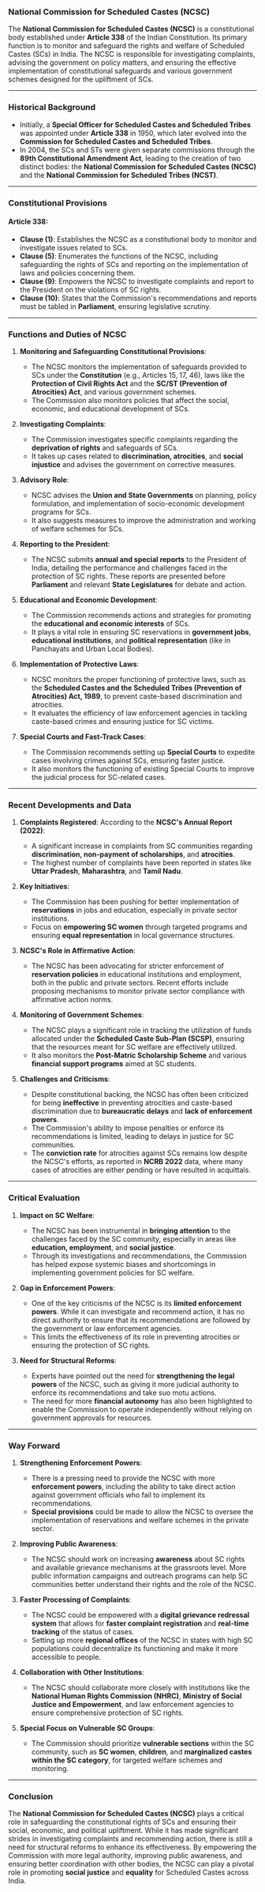 ### **National Commission for Scheduled Castes (NCSC)**

The **National Commission for Scheduled Castes (NCSC)** is a constitutional body established under **Article 338** of the Indian Constitution. Its primary function is to monitor and safeguard the rights and welfare of Scheduled Castes (SCs) in India. The NCSC is responsible for investigating complaints, advising the government on policy matters, and ensuring the effective implementation of constitutional safeguards and various government schemes designed for the upliftment of SCs.

---

### **Historical Background**

- Initially, a **Special Officer for Scheduled Castes and Scheduled Tribes** was appointed under **Article 338** in 1950, which later evolved into the **Commission for Scheduled Castes and Scheduled Tribes**.
- In 2004, the SCs and STs were given separate commissions through the **89th Constitutional Amendment Act**, leading to the creation of two distinct bodies: the **National Commission for Scheduled Castes (NCSC)** and the **National Commission for Scheduled Tribes (NCST)**.

---

### **Constitutional Provisions**

#### **Article 338**:
- **Clause (1)**: Establishes the NCSC as a constitutional body to monitor and investigate issues related to SCs.
- **Clause (5)**: Enumerates the functions of the NCSC, including safeguarding the rights of SCs and reporting on the implementation of laws and policies concerning them.
- **Clause (9)**: Empowers the NCSC to investigate complaints and report to the President on the violations of SC rights.
- **Clause (10)**: States that the Commission's recommendations and reports must be tabled in **Parliament**, ensuring legislative scrutiny.

---

### **Functions and Duties of NCSC**

1. **Monitoring and Safeguarding Constitutional Provisions**:
   - The NCSC monitors the implementation of safeguards provided to SCs under the **Constitution** (e.g., Articles 15, 17, 46), laws like the **Protection of Civil Rights Act** and the **SC/ST (Prevention of Atrocities) Act**, and various government schemes.
   - The Commission also monitors policies that affect the social, economic, and educational development of SCs.

2. **Investigating Complaints**:
   - The Commission investigates specific complaints regarding the **deprivation of rights** and safeguards of SCs.
   - It takes up cases related to **discrimination, atrocities**, and **social injustice** and advises the government on corrective measures.

3. **Advisory Role**:
   - NCSC advises the **Union and State Governments** on planning, policy formulation, and implementation of socio-economic development programs for SCs.
   - It also suggests measures to improve the administration and working of welfare schemes for SCs.

4. **Reporting to the President**:
   - The NCSC submits **annual and special reports** to the President of India, detailing the performance and challenges faced in the protection of SC rights. These reports are presented before **Parliament** and relevant **State Legislatures** for debate and action.

5. **Educational and Economic Development**:
   - The Commission recommends actions and strategies for promoting the **educational and economic interests** of SCs.
   - It plays a vital role in ensuring SC reservations in **government jobs**, **educational institutions**, and **political representation** (like in Panchayats and Urban Local Bodies).

6. **Implementation of Protective Laws**:
   - NCSC monitors the proper functioning of protective laws, such as the **Scheduled Castes and the Scheduled Tribes (Prevention of Atrocities) Act, 1989**, to prevent caste-based discrimination and atrocities.
   - It evaluates the efficiency of law enforcement agencies in tackling caste-based crimes and ensuring justice for SC victims.

7. **Special Courts and Fast-Track Cases**:
   - The Commission recommends setting up **Special Courts** to expedite cases involving crimes against SCs, ensuring faster justice.
   - It also monitors the functioning of existing Special Courts to improve the judicial process for SC-related cases.

---

### **Recent Developments and Data**

1. **Complaints Registered**:
   According to the **NCSC's Annual Report (2022)**:
   - A significant increase in complaints from SC communities regarding **discrimination, non-payment of scholarships**, and **atrocities**.
   - The highest number of complaints have been reported in states like **Uttar Pradesh**, **Maharashtra**, and **Tamil Nadu**.

2. **Key Initiatives**:
   - The Commission has been pushing for better implementation of **reservations** in jobs and education, especially in private sector institutions.
   - Focus on **empowering SC women** through targeted programs and ensuring **equal representation** in local governance structures.

3. **NCSC's Role in Affirmative Action**:
   - The NCSC has been advocating for stricter enforcement of **reservation policies** in educational institutions and employment, both in the public and private sectors. Recent efforts include proposing mechanisms to monitor private sector compliance with affirmative action norms.

4. **Monitoring of Government Schemes**:
   - The NCSC plays a significant role in tracking the utilization of funds allocated under the **Scheduled Caste Sub-Plan (SCSP)**, ensuring that the resources meant for SC welfare are effectively utilized.
   - It also monitors the **Post-Matric Scholarship Scheme** and various **financial support programs** aimed at SC students.

5. **Challenges and Criticisms**:
   - Despite constitutional backing, the NCSC has often been criticized for being **ineffective** in preventing atrocities and caste-based discrimination due to **bureaucratic delays** and **lack of enforcement powers**.
   - The Commission's ability to impose penalties or enforce its recommendations is limited, leading to delays in justice for SC communities.
   - The **conviction rate** for atrocities against SCs remains low despite the NCSC's efforts, as reported in **NCRB 2022** data, where many cases of atrocities are either pending or have resulted in acquittals.

---

### **Critical Evaluation**

1. **Impact on SC Welfare**:
   - The NCSC has been instrumental in **bringing attention** to the challenges faced by the SC community, especially in areas like **education, employment**, and **social justice**.
   - Through its investigations and recommendations, the Commission has helped expose systemic biases and shortcomings in implementing government policies for SC welfare.

2. **Gap in Enforcement Powers**:
   - One of the key criticisms of the NCSC is its **limited enforcement powers**. While it can investigate and recommend action, it has no direct authority to ensure that its recommendations are followed by the government or law enforcement agencies.
   - This limits the effectiveness of its role in preventing atrocities or ensuring the protection of SC rights.

3. **Need for Structural Reforms**:
   - Experts have pointed out the need for **strengthening the legal powers** of the NCSC, such as giving it more judicial authority to enforce its recommendations and take suo motu actions.
   - The need for more **financial autonomy** has also been highlighted to enable the Commission to operate independently without relying on government approvals for resources.

---

### **Way Forward**

1. **Strengthening Enforcement Powers**:
   - There is a pressing need to provide the NCSC with more **enforcement powers**, including the ability to take direct action against government officials who fail to implement its recommendations.
   - **Special provisions** could be made to allow the NCSC to oversee the implementation of reservations and welfare schemes in the private sector.

2. **Improving Public Awareness**:
   - The NCSC should work on increasing **awareness** about SC rights and available grievance mechanisms at the grassroots level. More public information campaigns and outreach programs can help SC communities better understand their rights and the role of the NCSC.

3. **Faster Processing of Complaints**:
   - The NCSC could be empowered with a **digital grievance redressal system** that allows for **faster complaint registration** and **real-time tracking** of the status of cases.
   - Setting up more **regional offices** of the NCSC in states with high SC populations could decentralize its functioning and make it more accessible to people.

4. **Collaboration with Other Institutions**:
   - The NCSC should collaborate more closely with institutions like the **National Human Rights Commission (NHRC)**, **Ministry of Social Justice and Empowerment**, and law enforcement agencies to ensure comprehensive protection of SC rights.

5. **Special Focus on Vulnerable SC Groups**:
   - The Commission should prioritize **vulnerable sections** within the SC community, such as **SC women**, **children**, and **marginalized castes within the SC category**, for targeted welfare schemes and monitoring.

---

### **Conclusion**

The **National Commission for Scheduled Castes (NCSC)** plays a critical role in safeguarding the constitutional rights of SCs and ensuring their social, economic, and political upliftment. While it has made significant strides in investigating complaints and recommending action, there is still a need for structural reforms to enhance its effectiveness. By empowering the Commission with more legal authority, improving public awareness, and ensuring better coordination with other bodies, the NCSC can play a pivotal role in promoting **social justice** and **equality** for Scheduled Castes across India.